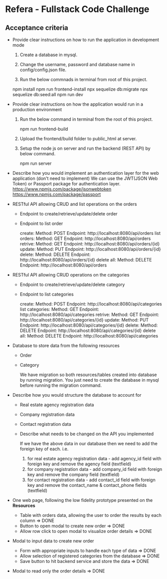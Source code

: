 # Refera - Fullstack Code Challenge

## Acceptance criteria

- Provide clear instructions on how to run the application in development mode
	1. Create a database in mysql.

	2. Change the username, password and database name in config/config.json file.

	3. Run the below commnads in terminal from root of this project.

	npm install
	npm run frontend-install
	npx sequelize db:migrate
	npx sequelize db:seed:all
	npm run dev

- Provide clear instructions on how the application would run in a production environment
	1. Run the below command in terminal from the root of this project.

		npm run frontend-build

	2. Upload the frontend/build folder to public_html at server.

	3. Setup the node js on server and run the backend (REST API) by below command.

		npm run server

- Describe how you would implement an authentication layer for the web application (don't need to implement)
	We can use the JWT(JSON Web Token) or Passport package for authentication layer.
	https://www.npmjs.com/package/jsonwebtoken
	https://www.npmjs.com/package/passport

- RESTful API allowing CRUD and list operations on the orders
  - Endpoint to create/retrieve/update/delete order
  - Endpoint to list order

  	create: 
    	Method: POST
    	Endpoint: http://localhost:8080/api/orders
    list orders:
    	Method: GET
    	Endpoint: http://localhost:8080/api/orders
    retrive:
    	Method: GET
    	Endpoint: http://localhost:8080/api/orders/{id}
    update:
    	Method: PUT
    	Endpoint: http://localhost:8080/api/orders/{id}
    delete:
    	Method: DELETE
    	Endpoint: http://localhost:8080/api/orders/{id}
    delete all:
    	Method: DELETE
    	Endpoint: http://localhost:8080/api/orders

- RESTful API allowing CRUD operations on the categories
  - Endpoint to create/retrieve/update/delete category
  - Endpoint to list categories

  	create: 
    	Method: POST
    	Endpoint: http://localhost:8080/api/categories
    list categories:
    	Method: GET
    	Endpoint: http://localhost:8080/api/categories
    retrive:
    	Method: GET
    	Endpoint: http://localhost:8080/api/categories/{id}
    update:
    	Method: PUT
    	Endpoint: http://localhost:8080/api/categories/{id}
    delete:
    	Method: DELETE
    	Endpoint: http://localhost:8080/api/categories/{id}
    delete all:
    	Method: DELETE
    	Endpoint: http://localhost:8080/api/categories

- Database to store data from the following resources
  - Order
  - Category

  	We have migration so both resources/tables created into database by running migration.
    You just need to create the database in mysql before running the migration command.

- Describe how you would structure the database to account for 
  - Real estate agency registration data
  - Company registration data
  - Contact registration data
  - Describe what needs to be changed on the API you implemented

  	If we have the above data in our database then we need to add the foreign key of each. i.e.
    1. for real estate agency registration data - add agency_id field with foreign key and remove the agency field (textfield)
    2. for company registration data - add company_id field with foreign key and remove the company field (textfield)
    3. for contact registration data - add contact_id field with foreign key and remove the contact_name & contact_phone fields (textfield)

- One web page, following the low fidelity prototype presented on the **Resources**
  - Table with orders data, allowing the user to order the results by each column
  	=> DONE
  - Button to open modal to create new order
  	=> DONE
  - Allow row click to open modal to visualize order details
  	=> DONE

- Modal to input data to create new order
  - Form with appropriate inputs to handle each type of data
  	=> DONE
  - Allow selection of registered categories from the database
  	=> DONE
  - Save button to hit backend service and store the data
  	=> DONE

- Modal to read only the order details
	=> DONE

